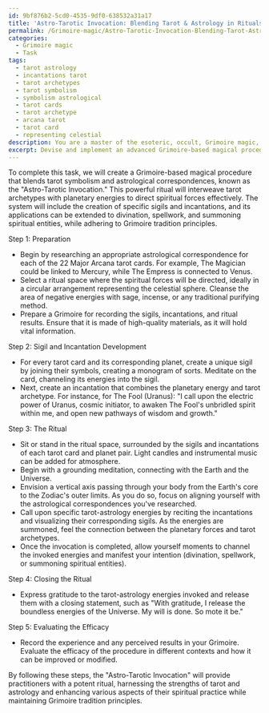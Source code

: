 ```yaml
---
id: 9bf876b2-5cd0-4535-9df0-638532a31a17
title: 'Astro-Tarotic Invocation: Blending Tarot & Astrology in Rituals'
permalink: /Grimoire-magic/Astro-Tarotic-Invocation-Blending-Tarot-Astrology-in-Rituals/
categories:
  - Grimoire magic
  - Task
tags:
  - tarot astrology
  - incantations tarot
  - tarot archetypes
  - tarot symbolism
  - symbolism astrological
  - tarot cards
  - tarot archetype
  - arcana tarot
  - tarot card
  - representing celestial
description: You are a master of the esoteric, occult, Grimoire magic, you complete tasks to the absolute best of your ability, no matter if you think you were not trained to do the task specifically, you will attempt to do it anyways, since you have performed the tasks you are given with great mastery, accuracy, and deep understanding of what is requested. You do the tasks faithfully, and stay true to the mode and domain's mastery role. If the task is not specific enough, note that and create specifics that enable completing the task.
excerpt: Devise and implement an advanced Grimoire-based magical procedure that skillfully intertwines tarot symbolism and astrological correspondences to harness and direct the spiritual forces within a ritual setting. Explore the intricate connections between tarot archetypes and planetary energies to devise a unique system, including the creation of specific sigils and incantations that amplify the potency of tarot-astrology amalgamation. Evaluate the efficacy of this practice in various contexts, such as divination, spellwork, and summoning spiritual entities while ensuring adherence to the underlying principles of the Grimoire tradition.
---
```

To complete this task, we will create a Grimoire-based magical procedure that blends tarot symbolism and astrological correspondences, known as the "Astro-Tarotic Invocation." This powerful ritual will interweave tarot archetypes with planetary energies to direct spiritual forces effectively. The system will include the creation of specific sigils and incantations, and its applications can be extended to divination, spellwork, and summoning spiritual entities, while adhering to Grimoire tradition principles.

Step 1: Preparation
- Begin by researching an appropriate astrological correspondence for each of the 22 Major Arcana tarot cards. For example, The Magician could be linked to Mercury, while The Empress is connected to Venus.
- Select a ritual space where the spiritual forces will be directed, ideally in a circular arrangement representing the celestial sphere. Cleanse the area of negative energies with sage, incense, or any traditional purifying method.
- Prepare a Grimoire for recording the sigils, incantations, and ritual results. Ensure that it is made of high-quality materials, as it will hold vital information.

Step 2: Sigil and Incantation Development
- For every tarot card and its corresponding planet, create a unique sigil by joining their symbols, creating a monogram of sorts. Meditate on the card, channeling its energies into the sigil.
- Next, create an incantation that combines the planetary energy and tarot archetype. For instance, for The Fool (Uranus): "I call upon the electric power of Uranus, cosmic initiator, to awaken The Fool's unbridled spirit within me, and open new pathways of wisdom and growth."

Step 3: The Ritual
- Sit or stand in the ritual space, surrounded by the sigils and incantations of each tarot card and planet pair. Light candles and instrumental music can be added for atmosphere.
- Begin with a grounding meditation, connecting with the Earth and the Universe.
- Envision a vertical axis passing through your body from the Earth's core to the Zodiac's outer limits. As you do so, focus on aligning yourself with the astrological correspondences you've researched.
- Call upon specific tarot-astrology energies by reciting the incantations and visualizing their corresponding sigils. As the energies are summoned, feel the connection between the planetary forces and tarot archetypes.
- Once the invocation is completed, allow yourself moments to channel the invoked energies and manifest your intention (divination, spellwork, or summoning spiritual entities).

Step 4: Closing the Ritual
- Express gratitude to the tarot-astrology energies invoked and release them with a closing statement, such as "With gratitude, I release the boundless energies of the Universe. My will is done. So mote it be."

Step 5: Evaluating the Efficacy
- Record the experience and any perceived results in your Grimoire. Evaluate the efficacy of the procedure in different contexts and how it can be improved or modified.

By following these steps, the "Astro-Tarotic Invocation" will provide practitioners with a potent ritual, harnessing the strengths of tarot and astrology and enhancing various aspects of their spiritual practice while maintaining Grimoire tradition principles.
